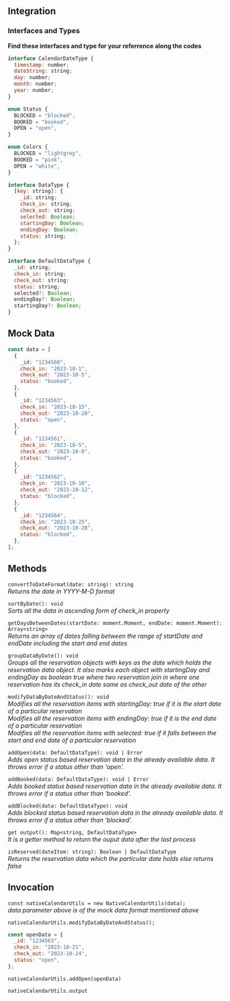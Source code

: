 
## Integration

### Interfaces and Types
**Find these interfaces and type for your referrence along the codes**

```javascript
interface CalendarDateType {
  timestamp: number;
  dateString: string;
  day: number;
  month: number;
  year: number;
}

enum Status {
  BLOCKED = "blocked",
  BOOKED = "booked",
  OPEN = "open",
}

enum Colors {
  BLOCKED = "lightgrey",
  BOOKED = "pink",
  OPEN = "white",
}

interface DataType {
  [key: string]: {
    _id: string;
    check_in: string;
    check_out: string;
    selected: Boolean;
    startingDay: Boolean;
    endingDay: Boolean;
    status: string;
  };
}

interface DefaultDataType {
  _id: string;
  check_in: string;
  check_out: string;
  status: string;
  selected?: Boolean;
  endingDay?: Boolean;
  startingDay?: Boolean;
}
```

## Mock Data

```javascript
const data = [
  {
    _id: "1234560",
    check_in: "2023-10-1",
    check_out: "2023-10-5",
    status: "booked",
  },
  {
    _id: "1234563",
    check_in: "2023-10-15",
    check_out: "2023-10-20",
    status: "open",
  },
  {
    _id: "1234561",
    check_in: "2023-10-5",
    check_out: "2023-10-8",
    status: "booked",
  },
  {
    _id: "1234562",
    check_in: "2023-10-10",
    check_out: "2023-10-12",
    status: "blocked",
  },
  {
    _id: "1234564",
    check_in: "2023-10-25",
    check_out: "2023-10-28",
    status: "blocked",
  },
];
```

## Methods

`convertToDateFormat(date: string): string`\
_Returns the date in YYYY-M-D format_

`sortByDate(): void`\
_Sorts all the data in ascending form of check_in property_

`getDaysBetweenDates(startDate: moment.Moment, endDate: moment.Moment): Array<string>`\
_Returns an array of dates falling between the range of startDate and endDate including the start and end dates_

`groupDataByDate(): void`\
_Groups all the reservation objects with keys as the date which holds the reservation data object. It also marks each object with startingDay and endingDay as boolean true where two reservation join in where one reservation has its check_in date same as check_out date of the other_

`modifyDataByDateAndStatus(): void`\
_Modifies all the reservation items with startingDay: true if it is the start date of a particular reservation_\
_Modifies all the reservation items with endingDay: true if it is the end date of a particular reservation_\
_Modifies all the reservation items with selected: true if it falls between the start and end date of a particular reservation_

`addOpen(data: DefaultDataType): void | Error`\
_Adds open status based reservation data in the already available data. It throws error if a status other than 'open'._

`addBooked(data: DefaultDataType): void | Error`\
_Adds booked status based reservation data in the already available data. It throws error if a status other than 'booked'._

`addBlocked(data: DefaultDataType): void`\
_Adds blocked status based reservation data in the already available data. It throws error if a status other than 'blocked'._

`get output(): Map<string, DefaultDataType>`\
_It is a getter method to return the ouput data after the last process_

`isReserved(dateItem: string): Boolean | DefaultDataType`\
_Returns the reservation data which the particular date holds else returns false_

## Invocation

`const nativeCalendarUtils = new NativeCalendarUtils(data);`\
_data parameter above is of the mock data format mentioned above_

`nativeCalendarUtils.modifyDataByDateAndStatus();`
```javascript
const openData = {
  _id: "1234563",
  check_in: "2023-10-21",
  check_out: "2023-10-24",
  status: "open",
};
```

`nativeCalendarUtils.addOpen(openData)`

`nativeCalendarUtils.output`